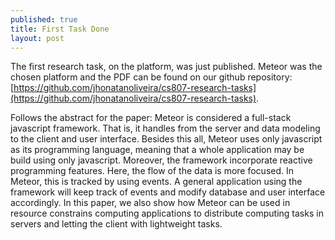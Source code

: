 ```yaml
---
published: true
title: First Task Done
layout: post
---
```


The first research task, on the platform, was just published.
Meteor was the chosen platform and the PDF can be found on our github repository: [https://github.com/jhonatanoliveira/cs807-research-tasks](https://github.com/jhonatanoliveira/cs807-research-tasks).

Follows the abstract for the paper:
Meteor is considered a full-stack javascript framework.
That is, it handles from the server and data modeling to the client and user interface.
Besides this all, Meteor uses only javascript as its programming language, meaning that a whole application may be build using only javascript.
Moreover, the framework incorporate reactive programming features.
Here, the flow of the data is more focused.
In Meteor, this is tracked by using events.
A general application using the framework will keep track of events and modify database and user interface accordingly.
In this paper, we also show how Meteor can be used in resource constrains computing applications to distribute computing tasks in servers and letting the client with lightweight tasks.